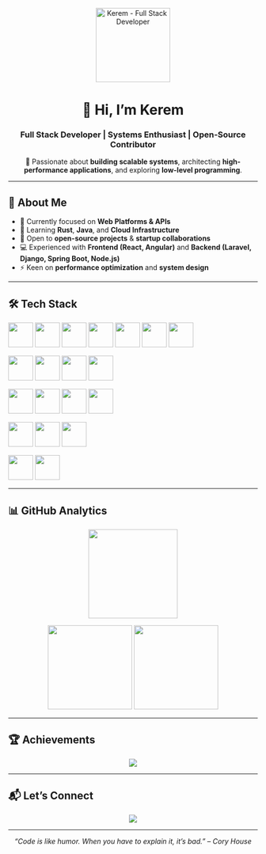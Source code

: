 <p align="center">
  <img src="https://i.imgur.com/Iq9KzaH.png" alt="Kerem - Full Stack Developer" width="150" height="auto" />
</p>

<h1 align="center">👋 Hi, I’m Kerem</h1>
<h3 align="center">Full Stack Developer | Systems Enthusiast | Open-Source Contributor</h3>

<p align="center">
  🚀 Passionate about <b>building scalable systems</b>, architecting <b>high-performance applications</b>, and exploring <b>low-level programming</b>.
</p>

---

## 🌟 About Me
- 🔭 Currently focused on **Web Platforms & APIs**  
- 🌱 Learning **Rust**, **Java**, and **Cloud Infrastructure**  
- 🤝 Open to **open-source projects** & **startup collaborations**  
- 💻 Experienced with **Frontend (React, Angular)** and **Backend (Laravel, Django, Spring Boot, Node.js)**  
- ⚡ Keen on **performance optimization** and **system design**  

---

## 🛠️ Tech Stack  

<p align="center">

<!-- Languages -->
<a href="https://golang.org"><img src="https://cdn.jsdelivr.net/gh/devicons/devicon/icons/go/go-original.svg" width="50" height="50"/></a>
<a href="https://www.rust-lang.org/"><img src="https://cdn.jsdelivr.net/gh/devicons/devicon/icons/rust/rust-plain.svg" width="50" height="50"/></a>
<a href="https://www.php.net/"><img src="https://cdn.jsdelivr.net/gh/devicons/devicon/icons/php/php-original.svg" width="50" height="50"/></a>
<a href="https://www.java.com/"><img src="https://cdn.jsdelivr.net/gh/devicons/devicon/icons/java/java-original.svg" width="50" height="50"/></a>
<a href="https://www.python.org/"><img src="https://cdn.jsdelivr.net/gh/devicons/devicon/icons/python/python-original.svg" width="50" height="50"/></a>
<a href="https://developer.mozilla.org/docs/Web/JavaScript"><img src="https://cdn.jsdelivr.net/gh/devicons/devicon/icons/javascript/javascript-original.svg" width="50" height="50"/></a>
<a href="https://www.typescriptlang.org/"><img src="https://cdn.jsdelivr.net/gh/devicons/devicon/icons/typescript/typescript-original.svg" width="50" height="50"/></a>

<!-- Frontend -->
<a href="https://reactjs.org/"><img src="https://cdn.jsdelivr.net/gh/devicons/devicon/icons/react/react-original.svg" width="50" height="50"/></a>
<a href="https://angular.io/"><img src="https://cdn.jsdelivr.net/gh/devicons/devicon/icons/angularjs/angularjs-original.svg" width="50" height="50"/></a>
<a href="https://developer.mozilla.org/docs/Web/HTML"><img src="https://cdn.jsdelivr.net/gh/devicons/devicon/icons/html5/html5-original.svg" width="50" height="50"/></a>
<a href="https://developer.mozilla.org/docs/Web/CSS"><img src="https://cdn.jsdelivr.net/gh/devicons/devicon/icons/css3/css3-original.svg" width="50" height="50"/></a>

<!-- Backend -->
<a href="https://laravel.com/"><img src="https://cdn.jsdelivr.net/gh/devicons/devicon/icons/laravel/laravel-original.svg" width="50" height="50"/></a>
<a href="https://www.djangoproject.com/"><img src="https://cdn.jsdelivr.net/gh/devicons/devicon/icons/django/django-plain.svg" width="50" height="50"/></a>
<a href="https://spring.io/"><img src="https://cdn.jsdelivr.net/gh/devicons/devicon/icons/spring/spring-original.svg" width="50" height="50"/></a>
<a href="https://nodejs.org/"><img src="https://cdn.jsdelivr.net/gh/devicons/devicon/icons/nodejs/nodejs-original.svg" width="50" height="50"/></a>

<!-- Databases -->
<a href="https://www.mysql.com/"><img src="https://cdn.jsdelivr.net/gh/devicons/devicon/icons/mysql/mysql-original.svg" width="50" height="50"/></a>
<a href="https://redis.io/"><img src="https://cdn.jsdelivr.net/gh/devicons/devicon/icons/redis/redis-original.svg" width="50" height="50"/></a>
<a href="https://cassandra.apache.org/"><img src="https://cdn.jsdelivr.net/gh/devicons/devicon/icons/cassandra/cassandra-original.svg" width="50" height="50"/></a>

<!-- OS -->
<a href="https://ubuntu.com/"><img src="https://cdn.jsdelivr.net/gh/devicons/devicon/icons/ubuntu/ubuntu-plain.svg" width="50" height="50"/></a>
<a href="https://www.linux.org/"><img src="https://cdn.jsdelivr.net/gh/devicons/devicon/icons/linux/linux-original.svg" width="50" height="50"/></a>

</p>

---

## 📊 GitHub Analytics  

<p align="center">
  <img src="https://github-readme-streak-stats.herokuapp.com/?user=wkerwmm&theme=tokyonight&hide_border=true" height="180"/>
</p>

<p align="center">
  <img src="https://github-readme-stats.vercel.app/api?username=wkerwmm&show_icons=true&theme=tokyonight&hide_border=true" height="170"/>
  <img src="https://github-readme-stats.vercel.app/api/top-langs/?username=wkerwmm&layout=compact&langs_count=8&theme=tokyonight&hide_border=true" height="170"/>
</p>

---

## 🏆 Achievements  

<p align="center">
  <img src="https://github-profile-trophy.vercel.app/?username=wkerwmm&theme=onedark&no-frame=true&margin-w=15&margin-h=15"/>
</p>

---

## 📬 Let’s Connect  

<p align="center">
  <a href="https://discord.com/users/1248962219945889832" target="_blank">
    <img src="https://img.shields.io/badge/Discord-5865F2?style=for-the-badge&logo=discord&logoColor=white"/>
  </a>
</p>

---

<p align="center"><i>“Code is like humor. When you have to explain it, it’s bad.” – Cory House</i></p>

